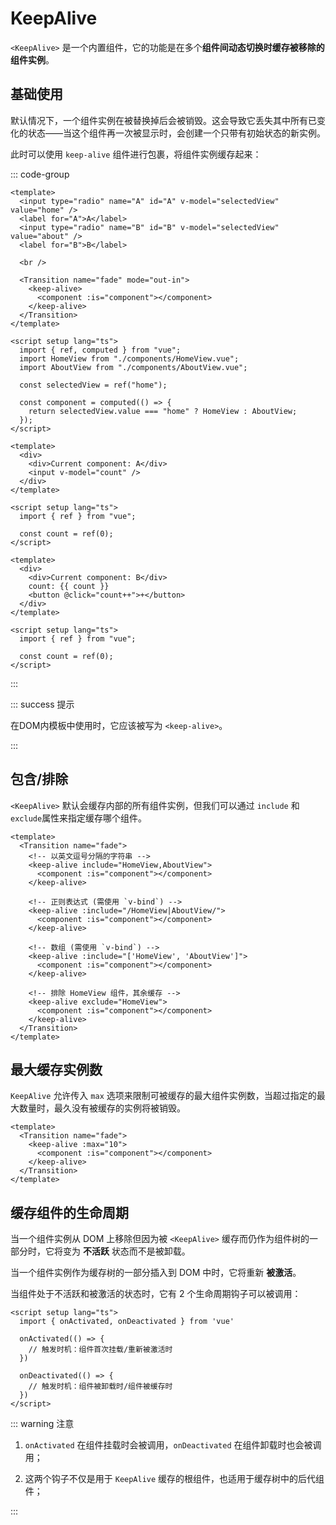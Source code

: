 # KeepAlive

`<KeepAlive>` 是一个内置组件，它的功能是在多个**组件间动态切换时缓存被移除的组件实例**。



## 基础使用

默认情况下，一个组件实例在被替换掉后会被销毁。这会导致它丢失其中所有已变化的状态——当这个组件再一次被显示时，会创建一个只带有初始状态的新实例。

此时可以使用 `keep-alive` 组件进行包裹，将组件实例缓存起来：

::: code-group

```vue [App.vue] {9-13}
<template>
  <input type="radio" name="A" id="A" v-model="selectedView" value="home" />
  <label for="A">A</label>
  <input type="radio" name="B" id="B" v-model="selectedView" value="about" />
  <label for="B">B</label>

  <br />

  <Transition name="fade" mode="out-in">
    <keep-alive>
      <component :is="component"></component>
    </keep-alive>
  </Transition>
</template>

<script setup lang="ts">
  import { ref, computed } from "vue";
  import HomeView from "./components/HomeView.vue";
  import AboutView from "./components/AboutView.vue";

  const selectedView = ref("home");

  const component = computed(() => {
    return selectedView.value === "home" ? HomeView : AboutView;
  });
</script>
```

```vue [HomeView.vue]
<template>
  <div>
    <div>Current component: A</div>
    <input v-model="count" />
  </div>
</template>

<script setup lang="ts">
  import { ref } from "vue";

  const count = ref(0);
</script>
```

```vue [AboutView.vue]
<template>
  <div>
    <div>Current component: B</div>
    count: {{ count }}
    <button @click="count++">+</button>
  </div>
</template>

<script setup lang="ts">
  import { ref } from "vue";

  const count = ref(0);
</script>
```

:::

::: success 提示

在DOM内模板中使用时，它应该被写为 `<keep-alive>`。

:::



## 包含/排除

`<KeepAlive>` 默认会缓存内部的所有组件实例，但我们可以通过 `include` 和 `exclude`属性来指定缓存哪个组件。

```vue
<template>
  <Transition name="fade">
    <!-- 以英文逗号分隔的字符串 -->
    <keep-alive include="HomeView,AboutView">
      <component :is="component"></component>
    </keep-alive>

    <!-- 正则表达式 (需使用 `v-bind`) -->
    <keep-alive :include="/HomeView|AboutView/">
      <component :is="component"></component>
    </keep-alive>

    <!-- 数组 (需使用 `v-bind`) -->
    <keep-alive :include="['HomeView', 'AboutView']">
      <component :is="component"></component>
    </keep-alive>
    
    <!-- 排除 HomeView 组件，其余缓存 -->
    <keep-alive exclude="HomeView">
      <component :is="component"></component>
    </keep-alive>
  </Transition>
</template>
```



## 最大缓存实例数

`KeepAlive` 允许传入 `max` 选项来限制可被缓存的最大组件实例数，当超过指定的最大数量时，最久没有被缓存的实例将被销毁。

```vue {3}
<template>
  <Transition name="fade">
    <keep-alive :max="10">
      <component :is="component"></component>
    </keep-alive>
  </Transition>
</template>
```



## 缓存组件的生命周期

当一个组件实例从 DOM 上移除但因为被 `<KeepAlive>` 缓存而仍作为组件树的一部分时，它将变为 **不活跃** 状态而不是被卸载。

当一个组件实例作为缓存树的一部分插入到 DOM 中时，它将重新 **被激活**。

当组件处于不活跃和被激活的状态时，它有 2 个生命周期钩子可以被调用：

```vue
<script setup lang="ts">
  import { onActivated, onDeactivated } from 'vue'

  onActivated(() => {
    // 触发时机：组件首次挂载/重新被激活时
  })

  onDeactivated(() => {
    // 触发时机：组件被卸载时/组件被缓存时
  })
</script>
```

::: warning 注意

1. `onActivated` 在组件挂载时会被调用，`onDeactivated` 在组件卸载时也会被调用；

2. 这两个钩子不仅是用于 `KeepAlive` 缓存的根组件，也适用于缓存树中的后代组件；

:::